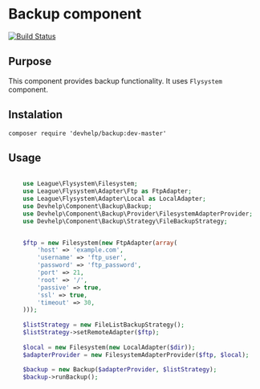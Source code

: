 # Backup component

[![Build Status](https://travis-ci.org/devhelp/Backup.svg?branch=master)](https://travis-ci.org/devhelp/Backup)

## Purpose

This component provides backup functionality. It uses `Flysystem` component.

## Instalation

```composer require 'devhelp/backup:dev-master'```

## Usage

```php
    
    use League\Flysystem\Filesystem;
    use League\Flysystem\Adapter\Ftp as FtpAdapter;
    use League\Flysystem\Adapter\Local as LocalAdapter;
    use Devhelp\Component\Backup\Backup;
    use Devhelp\Component\Backup\Provider\FilesystemAdapterProvider;
    use Devhelp\Component\Backup\Strategy\FileBackupStrategy;


    $ftp = new Filesystem(new FtpAdapter(array(
        'host' => 'example.com',
        'username' => 'ftp_user',
        'password' => 'ftp_password',
        'port' => 21,
        'root' => '/',
        'passive' => true,
        'ssl' => true,
        'timeout' => 30,
    )));
    
    $listStrategy = new FileListBackupStrategy();
    $listStrategy->setRemoteAdapter($ftp);
    
    $local = new Filesystem(new LocalAdapter($dir));
    $adapterProvider = new FilesystemAdapterProvider($ftp, $local);
    
    $backup = new Backup($adapterProvider, $listStrategy);
    $backup->runBackup();
```